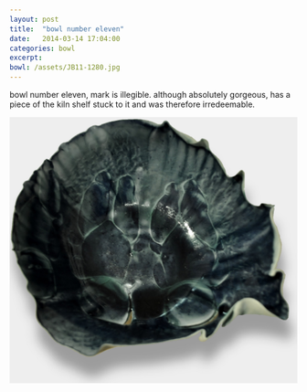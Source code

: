 ```yaml
---
layout: post
title:  "bowl number eleven"
date:   2014-03-14 17:04:00
categories: bowl
excerpt: 
bowl: /assets/JB11-1280.jpg
---
```



bowl number eleven, mark is illegible. although absolutely gorgeous, has a piece of the kiln shelf stuck to it and was therefore irredeemable. 

<img src="/assets/JB11-1280.jpg" class="bowl-large"/>




